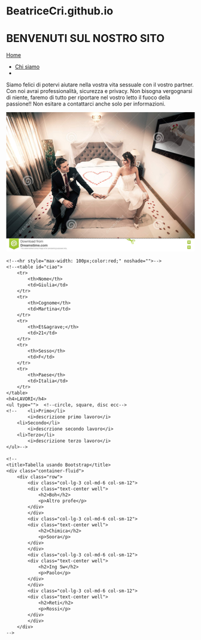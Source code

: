 # BeatriceCri.github.io

<!DOCTYPE html>

<html>
<head>
	<title>CV</title>
	<link rel="stylesheet" href="style2.css">
</head>

<body>
	<h1>BENVENUTI SUL NOSTRO SITO</h1>
	<link rel="stylesheet" href="https://maxcdn.bootstrapcdn.com/bootstrap/3.3.7/css/bootstrap.min.css">
	<nav class="navbar navbar-inverse">
	<div class="Container-fluid">
	<div class="navbar-header">
	</div>
	<a class="navbar-brand" href="-----" target="blank">Home</a>
	<ul class="nav navbar-nav">
	<li><a href="-----" target="blank">Chi siamo</a></li>
	<li><a></li></a>
	</ul>
	</div>
	</nav>
  
  Siamo felici di potervi aiutare nella vostra vita sessuale con il vostro partner.
  Con noi avrai professionalità, sicurezza e privacy.
  Non bisogna vergognarsi di niente, faremo di tutto per riportare nel vostro letto il fuoco della passione!!
  Non esitare a contattarci anche solo per informazioni.
  
  <img src="letto.jpg">
  
	
	<!--<hr style="max-width: 100px;color:red;" noshade="">-->
	<!--<table id="ciao">
		<tr>
			<th>Nome</th>
			<td>Giulia</td>
		</tr>
		<tr>
			<th>Cognome</th>
			<td>Martina</td>
		</tr>
		<tr>
			<th>Et&agrave;</th>
			<td>21</td>
		</tr>
		<tr>
			<th>Sesso</th>
			<td>F</td>
		</tr>
		<tr>
			<th>Paese</th>
			<td>Italia</td>
		</tr>
	</table>
	<h4>LAVORI</h4>
	<ul type="">  <!--circle, square, disc ecc-->
	<!--	<li>Primo</li>
			<i>descrizione primo lavoro</i>
		<li>Secondo</li>
			<i>descrzione secondo lavoro</i>
		<li>Terzo</li>
			<i>descrizione terzo lavoro</i>
	</ul>-->

	<!--
	<title>Tabella usando Bootstrap</title>
	<div class="container-fluid">
		<div class="row">
			<div class="col-lg-3 col-md-6 col-sm-12">
			<div class="text-center well">
				<h2>Boh</h2>
				<p>Altro profe</p>
			</div>
			</div>
			<div class="col-lg-3 col-md-6 col-sm-12"> 
			<div class="text-center well">
				<h2>Chimica</h2>
				<p>Soora</p>
			</div>
			</div>
			<div class="col-lg-3 col-md-6 col-sm-12"> 
			<div class="text-center well">			
				<h2>Ing Sw</h2>
				<p>Paolo</p>
			</div>
			</div>
			<div class="col-lg-3 col-md-6 col-sm-12">
			<div class="text-center well">
				<h2>Reti</h2>
				<p>Rossi</p>
			</div>
			</div>
		</div> 
	-->
</body>
</html>
